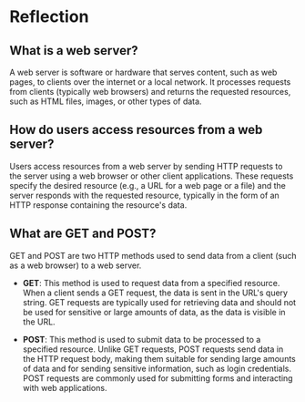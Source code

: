 # Reflection

## What is a web server?
A web server is software or hardware that serves content, such as web pages, to clients over the internet or a local network. It processes requests from clients (typically web browsers) and returns the requested resources, such as HTML files, images, or other types of data.

## How do users access resources from a web server?
Users access resources from a web server by sending HTTP requests to the server using a web browser or other client applications. These requests specify the desired resource (e.g., a URL for a web page or a file) and the server responds with the requested resource, typically in the form of an HTTP response containing the resource's data.

## What are GET and POST?
GET and POST are two HTTP methods used to send data from a client (such as a web browser) to a web server.

- **GET**: This method is used to request data from a specified resource. When a client sends a GET request, the data is sent in the URL's query string. GET requests are typically used for retrieving data and should not be used for sensitive or large amounts of data, as the data is visible in the URL.
  
- **POST**: This method is used to submit data to be processed to a specified resource. Unlike GET requests, POST requests send data in the HTTP request body, making them suitable for sending large amounts of data and for sending sensitive information, such as login credentials. POST requests are commonly used for submitting forms and interacting with web applications.

